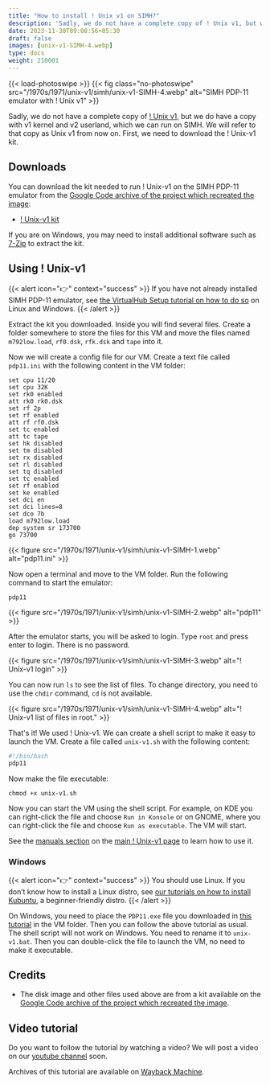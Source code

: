 ```yaml
---
title: "How to install ! Unix v1 on SIMH?"
description: 'Sadly, we do not have a complete copy of ! Unix v1, but we do have a copy with v1 kernel and v2 userland, which we can run on SIMH.'
date: 2023-11-30T09:08:56+05:30
draft: false
images: [unix-v1-SIMH-4.webp]
type: docs
weight: 210001
---
```


{{< load-photoswipe >}}
{{< fig class="no-photoswipe" src="/1970s/1971/unix-v1/simh/unix-v1-SIMH-4.webp" alt="SIMH PDP-11 emulator with ! Unix v1" >}}

Sadly, we do not have a complete copy of [! Unix v1](/1970s/1971/unix-v1), but we do have a copy with v1 kernel and v2 userland, which we can run on SIMH. We will refer to that copy as Unix v1 from now on. First, we need to download the ! Unix-v1 kit.

## Downloads

You can download the kit needed to run ! Unix-v1 on the SIMH PDP-11 emulator from the [Google Code archive of the project which recreated the image](https://code.google.com/archive/p/unix-jun72/):

- [! Unix-v1 kit](https://storage.googleapis.com/google-code-archive-downloads/v2/code.google.com/unix-jun72/images-20080625.tgz)

If you are on Windows, you may need to install additional software such as [7-Zip](https://www.7-zip.org/) to extract the kit.

## Using ! Unix-v1

{{< alert icon="👉" context="success" >}}
If you have not already installed SIMH PDP-11 emulator, see [the VirtualHub Setup tutorial on how to do so](https://setup.virtualhub.eu.org/simh-pdp11/) on Linux and Windows.
{{< /alert >}}

Extract the kit you downloaded. Inside you will find several files. Create a folder somewhere to store the files for this VM and move the files named `m792low.load`, `rf0.dsk`, `rfk.dsk` and `tape` into it.

Now we will create a config file for our VM. Create a text file called `pdp11.ini` with the following content in the VM folder:

``` config
set cpu 11/20
set cpu 32K
set rk0 enabled
att rk0 rk0.dsk
set rf 2p
set rf enabled
att rf rf0.dsk
set tc enabled
att tc tape
set hk disabled
set tm disabled
set rx disabled
set rl disabled
set tq disabled
set tc enabled
set rf enabled
set ke enabled
set dci en
set dci lines=8
set dco 7b
load m792low.load
dep system sr 173700
go 73700
```

{{< figure src="/1970s/1971/unix-v1/simh/unix-v1-SIMH-1.webp" alt="pdp11.ini" >}}

Now open a terminal and move to the VM folder. Run the following command to start the emulator:

``` console
pdp11
```

{{< figure src="/1970s/1971/unix-v1/simh/unix-v1-SIMH-2.webp" alt="pdp11" >}}

After the emulator starts, you will be asked to login. Type `root` and press enter to login. There is no password.

{{< figure src="/1970s/1971/unix-v1/simh/unix-v1-SIMH-3.webp" alt="! Unix-v1 login" >}}

You can now run `ls` to see the list of files. To change directory, you need to use the `chdir` command, `cd` is not available.

{{< figure src="/1970s/1971/unix-v1/simh/unix-v1-SIMH-4.webp" alt="! Unix-v1 list of files in root." >}}

That's it! We used ! Unix-v1. We can create a shell script to make it easy to launch the VM. Create a file called `unix-v1.sh` with the following content:

``` bash
#!/bin/bash
pdp11
```

Now make the file executable:

``` console
chmod +x unix-v1.sh
```

Now you can start the VM using the shell script. For example, on KDE you can right-click the file and choose `Run in Konsole` or on GNOME, where you can right-click the file and choose `Run as executable`. The VM will start.

See the [manuals section](/1970s/1971/unix-v1/#manuals) on the [main ! Unix-v1 page](/1970s/1971/unix-v1) to learn how to use it.

### Windows

{{< alert icon="👉" context="success" >}}
You should use Linux. If you don’t know how to install a Linux distro, see [our tutorials on how to install Kubuntu](https://setup.virtualhub.eu.org/tag/os/), a beginner-friendly distro.
{{< /alert >}}

On Windows, you need to place the `PDP11.exe` file you downloaded in [this tutorial](https://setup.virtualhub.eu.org/simh-pdp11#windows) in the VM folder. Then you can follow the above tutorial as usual. The shell script will not work on Windows. You need to rename it to `unix-v1.bat`. Then you can double-click the file to launch the VM, no need to make it executable.

## Credits

- The disk image and other files used above are from a kit available on the [Google Code archive of the project which recreated the image](https://code.google.com/archive/p/unix-jun72/).

## Video tutorial

Do you want to follow the tutorial by watching a video? We will post a video on our [youtube channel](https://www.youtube.com/@virtua1hub) soon.

Archives of this tutorial are available on [Wayback Machine](https://web.archive.org/web/*/https://virtualhub.eu.org/1970s/1971/unix-v1/simh/).
